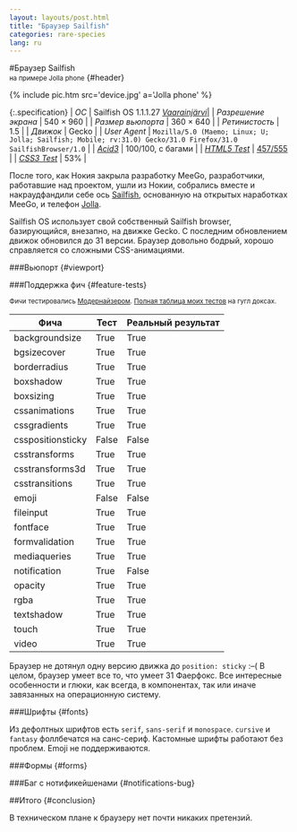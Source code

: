 ```yaml
---
layout: layouts/post.html
title: "Браузер Sailfish"
categories: rare-species
lang: ru
---
```


#Браузер Sailfish<br><small>на примере Jolla phone</small> {#header}

{% include pic.htm src='device.jpg' a='Jolla phone' %}

{:.specification}
| *ОС* | Sailfish OS 1.1.1.27 _[Vaarainjärvi](https://blog.jolla.com/sailfish-os-update-performance-improvements-new-features/)_|
| *Разрешение экрана* | 540 &times; 960 |
| *Размер вьюпорта* | 360 &times; 640 |
| *Ретинистость* | 1.5 |
| *Движок* | Gecko |
| *User Agent* | `Mozilla/5.0 (Maemo; Linux; U; Jolla; Sailfish; Mobile; rv:31.0) Gecko/31.0 Firefox/31.0 SailfishBrowser/1.0` |
| *[Acid3](http://acid3.acidtests.org/)* | 100/100, с багами |
| *[HTML5 Test](http://html5test.com/)* | [457/555](http://html5test.com/s/f5098f249793bef5.html) |
| *[CSS3 Test](http://css3test.com/)* | 53% |

После того, как Нокия закрыла разработку MeeGo, разработчики, работавшие над проектом, ушли из Нокии, собрались вместе и накраудфандили себе ось [Sailfish](https://sailfishos.org/), основанную на открытых наработках MeeGo, и телефон [Jolla](https://jolla.com/jolla).

Sailfish OS использует свой собственный Sailfish browser, базирующийся, внезапно, на движке Gecko. С последним обновлением движок обновился до 31 версии. Браузер довольно бодрый, хорошо справляется со сложными CSS-анимациями.

###Вьюпорт {#viewport}

###Поддержка фич {#feature-tests}

<small>Фичи тестировались [Модернайзером](//modernizr.com). [Полная таблица моих тестов](https://docs.google.com/spreadsheet/ccc?key=0AjA1cIs8C8MGdFdyQ0lMQnhMbHJEeVZpMW9XejhzU2c&usp=sharing#gid=0) на гугл доксах.</small>

<div class="table-holder">
	<table>
		<thead>
			<tr>
				<th>Фича</th>
				<th>Тест</th>
				<th>Реальный результат</th>
			</tr>
		</thead>
		<tbody>
			<tr>
				<td>backgroundsize</td>
				<td class="true">True</td>
				<td class="true">True</td>
			</tr>
			<tr>
				<td>bgsizecover</td>
				<td class="true">True</td>
				<td class="true">True</td>
			</tr>
			<tr>
				<td>borderradius</td>
				<td class="true">True</td>
				<td class="true">True</td>
			</tr>
			<tr>
				<td>boxshadow</td>
				<td class="true">True</td>
				<td class="true">True</td>
			</tr>
			<tr>
				<td>boxsizing </td>
				<td class="true">True</td>
				<td class="true">True</td>
			</tr>
			<tr>
				<td>cssanimations</td>
				<td class="true">True</td>
				<td class="true">True</td>
			</tr>
			<tr>
				<td>cssgradients</td>
				<td class="true">True</td>
				<td class="true">True</td>
			</tr>
			<tr>
				<td>csspositionsticky</td>
				<td class="false">False</td>
				<td class="false">False</td>
			</tr>
			<tr>
				<td>csstransforms</td>
				<td class="true">True</td>
				<td class="true">True</td>
			</tr>
			<tr>
				<td>csstransforms3d</td>
				<td class="true">True</td>
				<td class="true">True</td>
			</tr>
			<tr>
				<td>csstransitions</td>
				<td class="true">True</td>
				<td class="true">True</td>
			</tr>
			<tr>
				<td>emoji</td>
				<td class="false">False</td>
				<td class="false">False</td>
			</tr>
			<tr>
				<td>fileinput</td>
				<td class="true">True</td>
				<td class="true">True</td>
			</tr>
			<tr>
				<td>fontface</td>
				<td class="true">True</td>
				<td class="true">True</td>
			</tr>
			<tr>
				<td>formvalidation</td>
				<td class="true">True</td>
				<td class="true">True</td>
			</tr>
			<tr>
				<td>mediaqueries</td>
				<td class="true">True</td>
				<td class="true">True</td>
			</tr>
			<tr>
				<td>notification</td>
				<td class="true">True</td>
				<td class="false">False</td>
			</tr>
			<tr>
				<td>opacity</td>
				<td class="true">True</td>
				<td class="true">True</td>
			</tr>
			<tr>
				<td>rgba</td>
				<td class="true">True</td>
				<td class="true">True</td>
			</tr>
			<tr>
				<td>textshadow</td>
				<td class="true">True</td>
				<td class="true">True</td>
			</tr>
			<tr>
				<td>touch</td>
				<td class="true">True</td>
				<td class="true">True</td>
			</tr>
			<tr>
				<td>video</td>
				<td class="true">True</td>
				<td class="true">True</td>
			</tr>
		</tbody>
	</table>
</div>

Браузер не дотянул одну версию движка до `position: sticky` :–( В целом, браузер умеет все то, что умеет 31 Фаерфокс. Все интересные особенности и глюки, как всегда, в компонентах, так или иначе завязанных на операционную систему.

###Шрифты {#fonts}

Из дефолтных шрифтов есть `serif`, `sans-serif` и `monospace`. `cursive` и `fantasy` фоллбечатся на санс-сериф. Кaстомные шрифты работают без проблем. Emoji не поддерживаются.

###Формы {#forms}

###Баг с нотификейшенами {#notifications-bug}

##Итого {#conclusion}

В техническом плане к браузеру нет почти никаких претензий.
